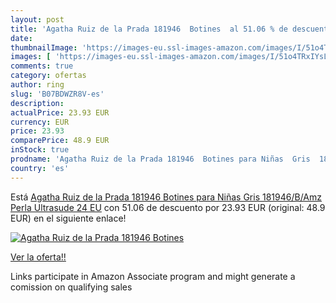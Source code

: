 ```yaml
---
layout: post
title: 'Agatha Ruiz de la Prada 181946  Botines  al 51.06 % de descuento'
date: 
thumbnailImage: 'https://images-eu.ssl-images-amazon.com/images/I/51o4TRxIYsL._SL200_.jpg'
images: [ 'https://images-eu.ssl-images-amazon.com/images/I/51o4TRxIYsL._SL200_.jpg' ]
comments: true
category: ofertas
author: ring
slug: 'B07BDWZR8V-es'
description:
actualPrice: 23.93 EUR
currency: EUR
price: 23.93
comparePrice: 48.9 EUR
inStock: true
prodname: 'Agatha Ruiz de la Prada 181946  Botines para Niñas  Gris  181946/B/Amz Perla  Ultrasude   24 EU'
country: 'es'
---
```


Está [Agatha Ruiz de la Prada 181946  Botines para Niñas  Gris  181946/B/Amz Perla  Ultrasude   24 EU](https://www.amazon.es/dp/B07BDWZR8V/?tag=tolees-21) con 51.06 de descuento por 23.93 EUR (original: 48.9 EUR) en el siguiente enlace!

[![Agatha Ruiz de la Prada 181946  Botines ](https://images-eu.ssl-images-amazon.com/images/I/51o4TRxIYsL._SL200_.jpg)](https://www.amazon.es/dp/B07BDWZR8V/?tag=tolees-21)

[Ver la oferta!!](https://www.amazon.es/dp/B07BDWZR8V/?tag=tolees-21)

Links participate in Amazon Associate program and might generate a comission on qualifying sales


